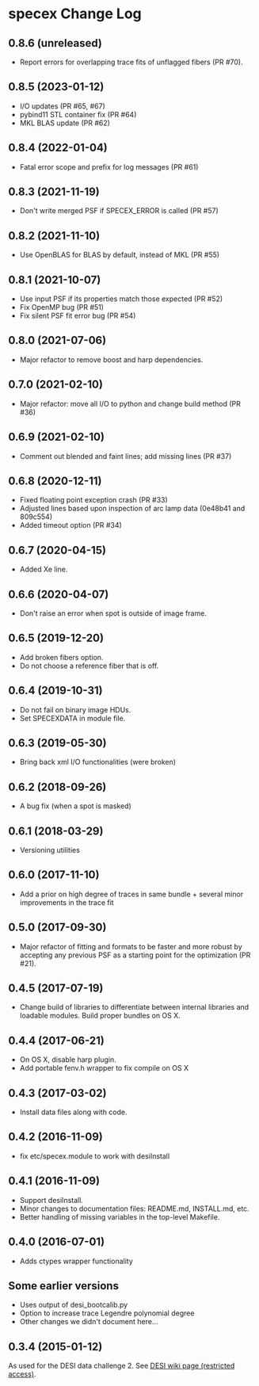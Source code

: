 # specex Change Log

## 0.8.6 (unreleased)

* Report errors for overlapping trace fits of unflagged fibers (PR #70).

## 0.8.5 (2023-01-12)

* I/O updates (PR #65, #67)
* pybind11 STL container fix (PR #64)
* MKL BLAS update (PR #62)

## 0.8.4 (2022-01-04)

* Fatal error scope and prefix for log messages (PR #61)

## 0.8.3 (2021-11-19)

* Don't write merged PSF if SPECEX_ERROR is called (PR #57)

## 0.8.2 (2021-11-10)

* Use OpenBLAS for BLAS by default, instead of MKL (PR #55)

## 0.8.1 (2021-10-07)

* Use input PSF if its properties match those expected (PR #52)
* Fix OpenMP bug (PR #51)
* Fix silent PSF fit error bug (PR #54)

## 0.8.0 (2021-07-06)

* Major refactor to remove boost and harp dependencies.

## 0.7.0 (2021-02-10)

* Major refactor: move all I/O to python and change build method (PR #36)

## 0.6.9 (2021-02-10)

* Comment out blended and faint lines; add missing lines (PR #37)

## 0.6.8 (2020-12-11)

* Fixed floating point exception crash (PR #33)
* Adjusted lines based upon inspection of arc lamp data (0e48b41 and 809c554)
* Added timeout option (PR #34)

## 0.6.7 (2020-04-15)

* Added Xe line.

## 0.6.6 (2020-04-07)

* Don't raise an error when spot is outside of image frame.

## 0.6.5 (2019-12-20)

* Add broken fibers option.
* Do not choose a reference fiber that is off.

## 0.6.4 (2019-10-31)

* Do not fail on binary image HDUs.
* Set SPECEXDATA in module file.

## 0.6.3 (2019-05-30)

* Bring back xml I/O functionalities (were broken)

## 0.6.2 (2018-09-26)

* A bug fix (when a spot is masked)

## 0.6.1 (2018-03-29)

* Versioning utilities

## 0.6.0 (2017-11-10)

* Add a prior on high degree of traces in same bundle + several minor improvements in the trace fit

## 0.5.0 (2017-09-30)

* Major refactor of fitting and formats to be faster and more robust by
  accepting any previous PSF as a starting point for the optimization (PR #21).

## 0.4.5 (2017-07-19)

* Change build of libraries to differentiate between
  internal libraries and loadable modules.  Build
  proper bundles on OS X.

## 0.4.4 (2017-06-21)

* On OS X, disable harp plugin.
* Add portable fenv.h wrapper to fix compile on OS X

## 0.4.3 (2017-03-02)

* Install data files along with code.

## 0.4.2 (2016-11-09)

* fix etc/specex.module to work with desiInstall

## 0.4.1 (2016-11-09)

* Support desiInstall.
* Minor changes to documentation files: README.md, INSTALL.md, etc.
* Better handling of missing variables in the top-level Makefile.

## 0.4.0 (2016-07-01)

* Adds ctypes wrapper functionality

## Some earlier versions

* Uses output of desi_bootcalib.py
* Option to increase trace Legendre polynomial degree
* Other changes we didn't document here...

## 0.3.4 (2015-01-12)

As used for the DESI data challenge 2. See [DESI wiki page (restricted access)](https://desi.lbl.gov/trac/wiki/Pipeline/DataChallenges/2015-01).
